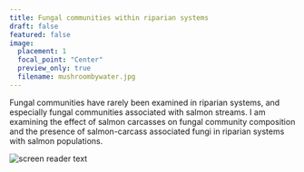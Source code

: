```yaml
---
title: Fungal communities within riparian systems
draft: false
featured: false
image:
  placement: 1
  focal_point: "Center"
  preview_only: true
  filename: mushroombywater.jpg
---
```

Fungal communities have rarely been examined in riparian systems, and especially fungal communities associated with salmon streams. I am examining the effect of salmon carcasses on fungal community composition and the presence of salmon-carcass associated fungi in riparian systems with salmon populations. 

![screen reader text](amanita.jpg "caption")
